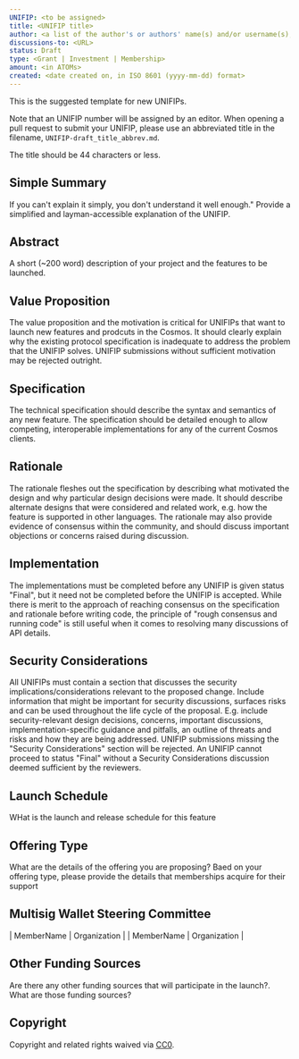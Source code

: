 ```yaml
---
UNIFIP: <to be assigned>
title: <UNIFIP title>
author: <a list of the author's or authors' name(s) and/or username(s), or name(s) and email(s), e.g. (use with the parentheses or triangular brackets): FirstName LastName (@GitHubUsername), FirstName LastName <foo@bar.com>, FirstName (@GitHubUsername) and GitHubUsername (@GitHubUsername)>
discussions-to: <URL>
status: Draft
type: <Grant | Investment | Membership>
amount: <in ATOMs>
created: <date created on, in ISO 8601 (yyyy-mm-dd) format>
---
```


<!--You can leave these HTML comments in your merged UNIFIP and delete the visible duplicate text guides, they will not appear and may be helpful to refer to if you edit it again. This is the suggested template for new UNIFIPs. Note that an UNIFIP number will be assigned by an editor. When opening a pull request to submit your UNIFIP, please use an abbreviated title in the filename, `UNIFIP-draft_title_abbrev.md`. The title should be 44 characters or less.-->
This is the suggested template for new UNIFIPs.

Note that an UNIFIP number will be assigned by an editor. When opening a pull request to submit your UNIFIP, please use an abbreviated title in the filename, `UNIFIP-draft_title_abbrev.md`.

The title should be 44 characters or less.

## Simple Summary
<!--"If you can't explain it simply, you don't understand it well enough." Provide a simplified and layman-accessible explanation of the UNIFIP.-->
If you can't explain it simply, you don't understand it well enough." Provide a simplified and layman-accessible explanation of the UNIFIP.

## Abstract
<!--A short (~200 word) description of the project and the objective feature to be released.-->
A short (~200 word) description of your project and the features to be launched.

## Value Proposition
<!-- What are the key value propositions and motiviation for the feeatures proposed.-->
The value proposition and the motivation is critical for UNIFIPs that want to launch new features and prodcuts in the Cosmos. It should clearly explain why the existing protocol specification is inadequate to address the problem that the UNIFIP solves. UNIFIP submissions without sufficient motivation may be rejected outright.

## Specification
<!--The technical specification should describe the syntax and semantics of any new feature. The specification should be detailed enough to allow competing, interoperable implementations for any of the current Cosmos Clients.-->
The technical specification should describe the syntax and semantics of any new feature. The specification should be detailed enough to allow competing, interoperable implementations for any of the current Cosmos clients.

## Rationale
<!--The rationale fleshes out the specification by describing what motivated the design and why particular design decisions were made. It should describe alternate designs that were considered and related work, e.g. how the feature is supported in other languages. The rationale may also provide evidence of consensus within the community, and should discuss important objections or concerns raised during discussion.-->
The rationale fleshes out the specification by describing what motivated the design and why particular design decisions were made. It should describe alternate designs that were considered and related work, e.g. how the feature is supported in other languages. The rationale may also provide evidence of consensus within the community, and should discuss important objections or concerns raised during discussion.

## Implementation
<!--The implementations must be completed before any UNIFIP is given status "Final", but it need not be completed before the UNIFIP is accepted. While there is merit to the approach of reaching consensus on the specification and rationale before writing code, the principle of "rough consensus and running code" is still useful when it comes to resolving many discussions of API details.-->
The implementations must be completed before any UNIFIP is given status "Final", but it need not be completed before the UNIFIP is accepted. While there is merit to the approach of reaching consensus on the specification and rationale before writing code, the principle of "rough consensus and running code" is still useful when it comes to resolving many discussions of API details.

## Security Considerations
<!--All UNIFIPs must contain a section that discusses the security implications/considerations relevant to the proposed change. Include information that might be important for security discussions, surfaces risks and can be used throughout the life cycle of the proposal. E.g. include security-relevant design decisions, concerns, important discussions, implementation-specific guidance and pitfalls, an outline of threats and risks and how they are being addressed. UNIFIP submissions missing the "Security Considerations" section will be rejected. An UNIFIP cannot proceed to status "Final" without a Security Considerations discussion deemed sufficient by the reviewers.-->
All UNIFIPs must contain a section that discusses the security implications/considerations relevant to the proposed change. Include information that might be important for security discussions, surfaces risks and can be used throughout the life cycle of the proposal. E.g. include security-relevant design decisions, concerns, important discussions, implementation-specific guidance and pitfalls, an outline of threats and risks and how they are being addressed. UNIFIP submissions missing the "Security Considerations" section will be rejected. An UNIFIP cannot proceed to status "Final" without a Security Considerations discussion deemed sufficient by the reviewers.

## Launch Schedule
<!-- What is the launch schedule for this feature?-->
WHat is the launch and release schedule for this feature

## Offering Type
<!--What is your proposed fundingn structure-->
What are the details of the offering you are proposing? Baed on your offering type, please provide the details that memberships acquire for their support

## Multisig Wallet Steering Committee
<!--Who is your multisignature wallet committee? -->
| MemberName | Organization |
| MemberName | Organization |

## Other Funding Sources
<!-- Are there any other funding sources that will participate in the launch? -->
Are there any other funding sources that will participate in the launch?. What are those funding sources?

## Copyright
Copyright and related rights waived via [CC0](https://creativecommons.org/publicdomain/zero/1.0/).